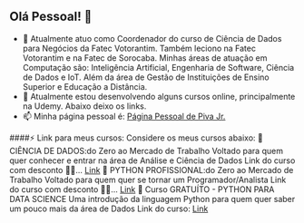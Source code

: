 ## Olá Pessoal! 👋

- 🔭 Atualmente atuo como Coordenador do curso de Ciência de Dados para Negócios da Fatec Votorantim. Também leciono na Fatec Votorantim e na Fatec de Sorocaba. Minhas áreas de atuação em Computação são: Inteligência Artificial, Engenharia de Software, Ciência de Dados e IoT.  Além da área de Gestão de Instituições de Ensino Superior e Educação a Distância.
- 🌱 Atualmente estou desenvolvendo alguns cursos online, principalmente na Udemy. Abaixo deixo os links.
- 📫 Minha página pessoal é: [Página Pessoal de Piva Jr.](https://piva.pro.br)

####⚡ Link para meus cursos:  Considere os meus cursos abaixo:
🎁 CIÊNCIA DE DADOS:do Zero ao Mercado de Trabalho
Voltado para quem quer conhecer e entrar na área de Análise e Ciência de Dados
Link do curso com desconto 🚀💲... [Link](https://www.udemy.com/course/ciencia_de_dados/)
🎁 PYTHON PROFISSIONAL:do Zero ao Mercado de Trabalho
Voltado para quem quer se tornar um Programador/Analista
Link do curso com desconto 🚀💲... [Link](https://www.udemy.com/course/python-profissional/)
🎁 Curso GRATUÍTO - PYTHON PARA DATA SCIENCE
Uma introdução da linguagem Python para quem quer saber um pouco mais da área de Dados
Link do curso: [Link](https://www.udemy.com/course/python-para-data-science-parte1/)
